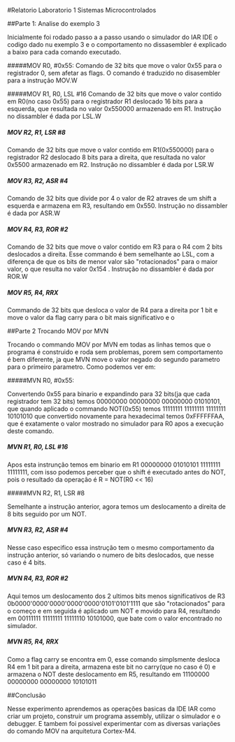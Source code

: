 #Relatorio Laboratorio 1 Sistemas Microcontrolados

##Parte 1: Analise do exemplo 3

Inicialmente foi rodado passo a a passo usando o simulador do IAR IDE o codigo dado nu exemplo 3 e o comportamento no dissasembler é explicado a baixo para cada comando executado.

#####MOV R0, #0x55:
Comando de 32 bits que move o valor  0x55 para o registrador 0, sem afetar as flags. O comando é traduzido no disasembler para a instrução MOV.W


#####MOV R1, R0, LSL #16
Comando de 32 bits que move o valor contido em R0(no caso 0x55)  para o registrador R1 deslocado 16 bits para a esquerda, que resultada no valor 0x550000 armazenado em R1. Instrução no dissambler é dada por LSL.W

##### MOV R2, R1, LSR #8
Comando de 32 bits que move o valor contido em R1(0x550000)  para o registrador R2 deslocado 8 bits para a direita, que resultada no valor 0x5500 armazenado em R2. Instrução no dissambler é dada por LSR.W

##### MOV R3, R2, ASR #4
Comando de 32 bits que divide por 4 o valor de R2 atraves de um shift a esquerda  e armazena em R3, resultando em 0x550. Instrução no dissambler é dada por ASR.W

##### MOV R4, R3, ROR #2
Comando de 32 bits que move o valor contido em R3 para o R4 com 2 bits deslocados a direita. Esse commando é bem semelhante ao LSL, com a diferença de que os bits de menor valor são "rotacionados" para o maior valor, o que resulta no valor 0x154 . Instrução no dissambler é dada por ROR.W

##### MOV R5, R4, RRX

Commando de 32 bits que desloca o valor de R4 para a direita por 1 bit e move o valor da flag carry para o bit mais significativo e o



##Parte 2 Trocando MOV por MVN


Trocando o commando MOV por MVN em todas as linhas temos que o programa é construido e roda sem problemas, porem sem comportamento é bem diferente, ja que MVN move o valor negado do segundo parametro para o primeiro parametro. Como podemos ver em:

#####MVN R0, #0x55:

Convertendo 0x55 para binario e expandindo para 32 bits(ja que cada registrador tem 32 bits) temos 00000000 00000000 00000000 01010101, que quando aplicado o commando NOT(0x55) temos 11111111 11111111 11111111 10101010 que convertido novamente para hexadecimal temos 0xFFFFFFAA, que é exatamente o valor mostrado no simulador para R0 apos a execução deste comando.

##### MVN R1, R0, LSL #16

Apos esta instrunção temos em binario em R1 00000000 01010101 11111111 11111111, com isso podemos perceber que o shift é executado antes do NOT, pois o resultado da operação é R = NOT(R0 << 16)

#####MVN R2, R1, LSR #8

Semelhante a instrução anterior, agora temos um deslocamento a direita de 8 bits seguido por um NOT.

##### MVN R3, R2, ASR #4

Nesse caso especifico essa instrução tem o mesmo comportamento da instrução anterior, só variando o numero de bits deslocados, que nesse caso é 4 bits.

##### MVN R4, R3, ROR #2

Aqui temos um deslocamento dos 2 ultimos bits menos significativos de R3 0b0000'0000'0000'0000'0000'0101'0101'1111 que são "rotacionados" para o começo e em seguida é aplicado um NOT e movido para R4, resultando em 00111111 11111111 11111110 10101000, que bate com o valor encontrado no simulador.

##### MVN R5, R4, RRX
Como a flag carry se encontra em 0, esse comando simplsmente desloca R4 em 1 bit para a direita, armazena este bit no carry(que no caso é 0) e armazena o NOT deste deslocamento em R5, resultando em 11100000 00000000 00000000 10101011


##Conclusão

Nesse experimento aprendemos as operações basicas da IDE IAR como criar um projeto, construir um programa assembly, utilizar o simulador e o debugger. E tambem foi possivel experimentar com as diversas variações do comando MOV na arquitetura Cortex-M4.
